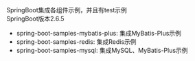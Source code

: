 SpringBoot集成各组件示例，并且有test示例  
SpringBoot版本2.6.5

* spring-boot-samples-mybatis-plus: 集成MyBatis-Plus示例
* spring-boot-samples-redis: 集成Redis示例
* spring-boot-samples-mysql: 集成MySQL、MyBatis-Plus示例
